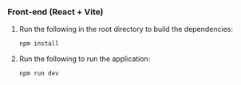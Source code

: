### Front-end (React + Vite)

1. Run the following in the root directory to build the dependencies:
    ```bash
    npm install
    ``` 

2. Run the following to run the application:
    ```bash
    npm run dev
    ```
